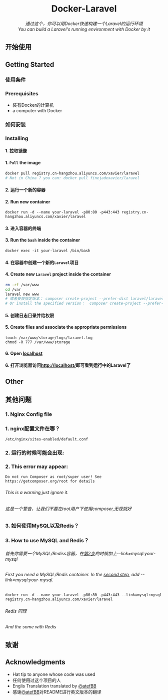 <h1 align="center">Docker-Laravel</h1>
<h6 align="center">通过这个，你可以用Docker快速构建一个Laravel的运行环境<br />You can build a Laravel's running environment with Docker by it</h6>

## 开始使用
## Getting Started

### 使用条件
### Prerequisites

* 装有Docker的计算机
* a computer with Docker

### 如何安装
### Installing

#### 1. 拉取镜像
#### 1. `Pull` the image
```bash
docker pull registry.cn-hangzhou.aliyuncs.com/xavier/laravel
# Not in China ? you can: docker pull finejadexavier/laravel
```

#### <span id="step2Chn">2. 运行一个新的容器</span>
#### <span id="step2Eng">2. Run new container</span>

    docker run -d --name your-laravel -p80:80 -p443:443 registry.cn-hangzhou.aliyuncs.com/xavier/laravel
    
#### 3. 进入容器的终端    
#### 3. Run the `bash` inside the container

    docker exec -it your-laravel /bin/bash
    
#### 4. 在容器中创建一个新的`Laravel`项目   
#### 4. Create new `Laravel` project inside the container

```bash
rm -rf /var/www  
cd /var 
laravel new www
# 或者安装指定版本： composer create-project --prefer-dist laravel/laravel blog "5.5.*"
# Or install the specified version：  composer create-project --prefer-dist laravel/laravel blog "5.5.*"
```

#### 5. 创建日志目录并给权限
#### 5. Create files and associate the appropriate permissions
```
touch /var/www/storage/logs/laravel.log
chmod -R 777 /var/www/storage
```
    
    
#### 6. Open [localhost](http://localhost/)
#### 6. 打开浏览器访问[http://localhost/](http://localhost/ "Laravel")即可看到运行中的Laravel了

## Other
## 其他问题

### 1. Nginx Config file
### 1. nginx配置文件在哪？

    /etc/nginx/sites-enabled/default.conf
    
### 2. 运行的时候可能会出现:
### 2. This error may appear:

    Do not run Composer as root/super user! See https://getcomposer.org/root for details

###### This is a warning,just ignore it.
###### 这是一个警告，让我们不要在root用户下使用composer,无视就好

### 3. 如何使用MySQL以及Redis？
### 3. How to use MySQL and Redis？

###### 首先你需要一个MySQL/Rediss容器，在[第2步](#step2Chn)的时候加上--link=mysql:your-mysql
###### First you need a MySQL/Redis container. In the [second step](#step2Eng), add --link=mysql:your-mysql.

    docker run -d --name your-laravel -p80:80 -p443:443 --link=mysql:mysql registry.cn-hangzhou.aliyuncs.com/xavier/laravel
 
###### Redis 同理
###### And the some with Redis

## 致谢
## Acknowledgments

* Hat tip to anyone whose code was used
* 任何使用过这个项目的人
* Englis Translation translated by [@atefBB](https://github.com/atefBB)
* 感谢[@atefBB](https://github.com/atefBB)对README进行英文版本的翻译

